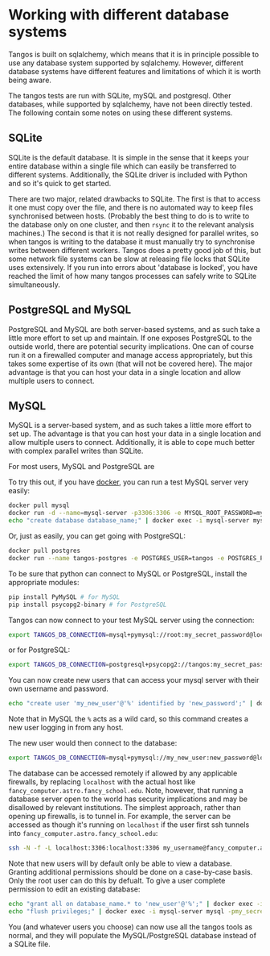 Working with different database systems
=======================================

Tangos is built on sqlalchemy, which means that it is in principle possible to use any database system supported by sqlalchemy. However, different database systems have different features and limitations of which it is worth being aware.

The tangos tests are run with SQLite, mySQL and postgresql. Other databases, while supported by sqlalchemy, have not been directly tested. The following contain some notes on using these different systems.

SQLite
------

SQLite is the default database. It is simple in the sense that it keeps your entire database within a single file which can easily be transferred to different systems. Additionally, the SQLite driver is included with Python and so it's quick to get started.

There are two major, related drawbacks to SQLite. The first is that to access it one must copy over
the file, and there is no automated way to keep files synchronised between hosts. (Probably the best
thing to do is to write to the database only on one cluster, and then `rsync` it to the relevant
analysis machines.) The second is that it is not really designed for parallel writes, so when tangos
is writing to the database it must manually try to synchronise writes between different workers. 
Tangos does a pretty good job of this, but some network file systems can be slow at releasing file
locks that SQLite uses extensively. If you run into errors about 'database is locked', you have reached
the limit of how many tangos processes can safely write to SQLite simultaneously. 

PostgreSQL and MySQL
--------------------

PostgreSQL and MySQL are both server-based systems, and as such take a little more effort to set up and maintain. If one exposes PostgreSQL to the outside world, there are potential security implications. One can of course run it on a firewalled computer and manage access appropriately, but this takes some expertise of its own (that will not be covered here). The major advantage is that you can host your data in a single location and allow multiple users to connect.



MySQL
-----

MySQL is a server-based system, and as such takes a little more effort to set up. The advantage is that you can host your data in a single location and allow multiple users to connect. Additionally, it is able to cope much better with complex parallel writes than SQLite.

For most users, MySQL and PostgreSQL are

To try this out, if you have [docker](https://docker.com), you can run a test
MySQL server very easily:

```bash
docker pull mysql
docker run -d --name=mysql-server -p3306:3306 -e MYSQL_ROOT_PASSWORD=my_secret_password mysql
echo "create database database_name;" | docker exec -i mysql-server mysql -pmy_secret_password
```

Or, just as easily, you can get going with PostgreSQL:
```bash
docker pull postgres
docker run --name tangos-postgres -e POSTGRES_USER=tangos -e POSTGRES_PASSWORD=my_secret_password -e POSTGRES_DB=database_name -p 5432:5432 -d postgres
```

To be sure that python can connect to MySQL or PostgreSQL, install the appropriate modules:
```bash
pip install PyMySQL # for MySQL
pip install psycopg2-binary # for PostgreSQL
```

Tangos can now connect to your test MySQL server using the connection:
```bash
export TANGOS_DB_CONNECTION=mysql+pymysql://root:my_secret_password@localhost:3306/database_name
```
or for PostgreSQL:
```bash
export TANGOS_DB_CONNECTION=postgresql+psycopg2://tangos:my_secret_password@localhost/database_name
```


 You can now create new users that can access your mysql server with their own username and password.

 ```bash
 echo "create user 'my_new_user'@'%' identified by 'new_password';" | docker exec -i mysql-server mysql -pmy_secret_password 
 ```

 Note that in MySQL the `%` acts as a wild card, so this command creates a new user 
 logging in from any host.

 The new user would then connect to the database:

 ```bash
 export TANGOS_DB_CONNECTION=mysql+pymysql://my_new_user:new_password@localhost:3306/database_name
 ```

The database can be accessed remotely if allowed by any applicable firewalls, by replacing `localhost`
with the actual host like `fancy_computer.astro.fancy_school.edu`. Note, however, that
running a database server open to the world has security implications and may be disallowed by
relevant institutions. The simplest approach, rather than opening up firewalls, is to tunnel in. 
For example, the server can be accessed as though it's running on `localhost` if the user
first ssh tunnels into `fancy_computer.astro.fancy_school.edu`:

 ```bash
 ssh -N -f -L localhost:3306:localhost:3306 my_username@fancy_computer.astro.fancy_school.edu
 ```

Note that new users will by default only be able to view a database. Granting
additional permissions should be done on a case-by-case basis. Only the root user can
do this by defualt. To give a user complete permission to edit an existing database:

 ```bash
 echo "grant all on database_name.* to 'new_user'@'%';" | docker exec -i mysql-server mysql -pmy_secret_password  
 echo "flush privileges;" | docker exec -i mysql-server mysql -pmy_secret_password  
 ```

 You (and whatever users you choose) can now use all the tangos tools as normal, and they will 
 populate the MySQL/PostgreSQL database instead of a SQLite file.
